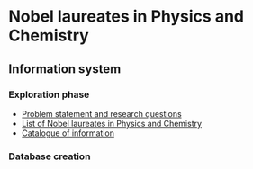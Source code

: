 # Nobel laureates in Physics and Chemistry
## Information system
### Exploration phase
* [Problem statement and research questions](https://github.com/VericaD/nobel_laureates_pc/blob/main/documentation/Problem-statement-research-questions.md)
* [List of Nobel laureates in Physics and Chemistry](https://github.com/VericaD/nobel_laureates_pc/blob/main/documentation/List-laureates.md)
* [Catalogue of information](https://github.com/VericaD/nobel_laureates_pc/blob/main/documentation/Catalogue-des-informations.md)

### Database creation

